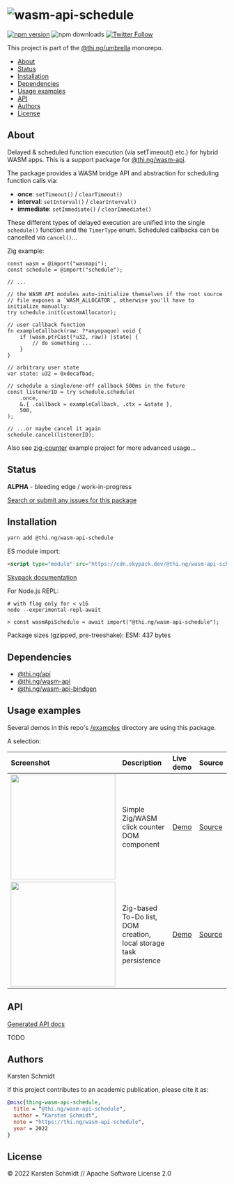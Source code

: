 <!-- This file is generated - DO NOT EDIT! -->

# ![wasm-api-schedule](https://media.thi.ng/umbrella/banners-20220914/thing-wasm-api-schedule.svg?9ad94e26)

[![npm version](https://img.shields.io/npm/v/@thi.ng/wasm-api-schedule.svg)](https://www.npmjs.com/package/@thi.ng/wasm-api-schedule)
![npm downloads](https://img.shields.io/npm/dm/@thi.ng/wasm-api-schedule.svg)
[![Twitter Follow](https://img.shields.io/twitter/follow/thing_umbrella.svg?style=flat-square&label=twitter)](https://twitter.com/thing_umbrella)

This project is part of the
[@thi.ng/umbrella](https://github.com/thi-ng/umbrella/) monorepo.

- [About](#about)
- [Status](#status)
- [Installation](#installation)
- [Dependencies](#dependencies)
- [Usage examples](#usage-examples)
- [API](#api)
- [Authors](#authors)
- [License](#license)

## About

Delayed & scheduled function execution (via setTimeout() etc.) for hybrid WASM apps. This is a support package for [@thi.ng/wasm-api](https://github.com/thi-ng/umbrella/tree/develop/packages/wasm-api).

The package provides a WASM bridge API and abstraction for scheduling function calls via:

- **once**: `setTimeout()` / `clearTimeout()`
- **interval**: `setInterval()` / `clearInterval()`
- **immediate**: `setImmediate()` / `clearImmediate()`

These different types of delayed execution are unified into the single
`schedule()` function and the `TimerType` enum. Scheduled callbacks can be
cancelled via `cancel()`...

Zig example:

```zig
const wasm = @import("wasmapi");
const schedule = @import("schedule");

// ...

// the WASM API modules auto-initialize themselves if the root source
// file exposes a `WASM_ALLOCATOR`, otherwise you'll have to initialize manually:
try schedule.init(customAllocator);

// user callback function
fn exampleCallback(raw: ?*anyopaque) void {
    if (wasm.ptrCast(*u32, raw)) |state| {
		// do something ...
	}
}

// arbitrary user state
var state: u32 = 0xdecafbad;

// schedule a single/one-off callback 500ms in the future
const listenerID = try schedule.schedule(
    .once,
    &.{ .callback = exampleCallback, .ctx = &state },
    500,
);

// ...or maybe cancel it again
schedule.cancel(listenerID);
```

Also see
[zig-counter](https://github.com/thi-ng/umbrella/blob/develop/examples/zig-counter/)
example project for more advanced usage...

## Status

**ALPHA** - bleeding edge / work-in-progress

[Search or submit any issues for this package](https://github.com/thi-ng/umbrella/issues?q=%5Bwasm-api-schedule%5D+in%3Atitle)

## Installation

```bash
yarn add @thi.ng/wasm-api-schedule
```

ES module import:

```html
<script type="module" src="https://cdn.skypack.dev/@thi.ng/wasm-api-schedule"></script>
```

[Skypack documentation](https://docs.skypack.dev/)

For Node.js REPL:

```text
# with flag only for < v16
node --experimental-repl-await

> const wasmApiSchedule = await import("@thi.ng/wasm-api-schedule");
```

Package sizes (gzipped, pre-treeshake): ESM: 437 bytes

## Dependencies

- [@thi.ng/api](https://github.com/thi-ng/umbrella/tree/develop/packages/api)
- [@thi.ng/wasm-api](https://github.com/thi-ng/umbrella/tree/develop/packages/wasm-api)
- [@thi.ng/wasm-api-bindgen](https://github.com/thi-ng/umbrella/tree/develop/packages/wasm-api-bindgen)

## Usage examples

Several demos in this repo's
[/examples](https://github.com/thi-ng/umbrella/tree/develop/examples)
directory are using this package.

A selection:

| Screenshot                                                                                                           | Description                                                        | Live demo                                           | Source                                                                           |
|:---------------------------------------------------------------------------------------------------------------------|:-------------------------------------------------------------------|:----------------------------------------------------|:---------------------------------------------------------------------------------|
| <img src="https://raw.githubusercontent.com/thi-ng/umbrella/develop/assets/examples/zig-counter.png" width="240"/>   | Simple Zig/WASM click counter DOM component                        | [Demo](https://demo.thi.ng/umbrella/zig-counter/)   | [Source](https://github.com/thi-ng/umbrella/tree/develop/examples/zig-counter)   |
| <img src="https://raw.githubusercontent.com/thi-ng/umbrella/develop/assets/examples/zig-todo-list.png" width="240"/> | Zig-based To-Do list, DOM creation, local storage task persistence | [Demo](https://demo.thi.ng/umbrella/zig-todo-list/) | [Source](https://github.com/thi-ng/umbrella/tree/develop/examples/zig-todo-list) |

## API

[Generated API docs](https://docs.thi.ng/umbrella/wasm-api-schedule/)

TODO

## Authors

Karsten Schmidt

If this project contributes to an academic publication, please cite it as:

```bibtex
@misc{thing-wasm-api-schedule,
  title = "@thi.ng/wasm-api-schedule",
  author = "Karsten Schmidt",
  note = "https://thi.ng/wasm-api-schedule",
  year = 2022
}
```

## License

&copy; 2022 Karsten Schmidt // Apache Software License 2.0
